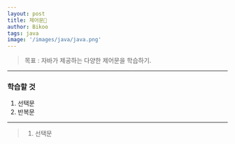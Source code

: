 ```yaml
---
layout: post
title: 제어문
author: Bikoo
tags: java
image: '/images/java/java.png'
---
```

> 목표 : 자바가 제공하는 다양한 제어문을 학습하기.

---

### 학습할 것

1. 선택문
2. 반복문


---

> 1. 선택문
